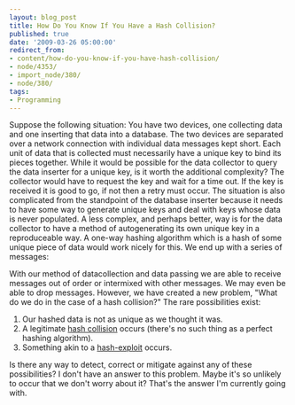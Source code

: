 ```yaml
---
layout: blog_post
title: How Do You Know If You Have a Hash Collision?
published: true
date: '2009-03-26 05:00:00'
redirect_from:
- content/how-do-you-know-if-you-have-hash-collision/
- node/4353/
- import_node/380/
- node/380/
tags:
- Programming
---
```


Suppose the following situation: You have two devices, one collecting data and one inserting that data into a database. The two devices are separated over a network connection with individual data messages kept short. Each unit of data that is collected must necessarily have a unique key to bind its pieces together. While it would be possible for the data collector to query the data inserter for a unique key, is it worth the additional complexity? The collector would have to request the key and wait for a time out. If the key is received it is good to go, if not then a retry must occur. The situation is also complicated from the standpoint of the database inserter because it needs to have some way to generate unique keys and deal with keys whose data is never populated. A less complex, and perhaps better, way is for the data collector to have a method of autogenerating its own unique key in a reproduceable way. A one-way hashing algorithm which is a hash of some unique piece of data would work nicely for this. We end up with a series of messages: `            `

With our method of datacollection and data passing we are able to receive messages out of order or intermixed with other messages. We may even be able to drop messages. However, we have created a new problem, "What do we do in the case of a hash collision?" The rare possibilities exist:

1.  Our hashed data is not as unique as we thought it was.
2.  A legitimate [hash collision](http://en.wikipedia.org/wiki/Hash_collision) occurs (there's no such thing as a perfect hashing algorithm).
3.  Something akin to a [hash-exploit](http://en.wikipedia.org/wiki/MD5#Security) occurs.

Is there any way to detect, correct or mitigate against any of these possibilities? I don't have an answer to this problem. Maybe it's so unlikely to occur that we don't worry about it? That's the answer I'm currently going with.
